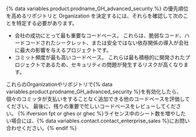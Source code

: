 {% data variables.product.prodname_GH_advanced_security %} の優先順位を高めるリポジトリと Organization を決定するには、それらを確認して次のことを特定する必要があります。

- 会社の成功にとって最も重要なコードベース。 これらは、脆弱なコード、ハードコードされたシークレット、または安全ではない依存関係の導入が会社に最大の影響を与えるプロジェクトです。
- コミット頻度が最も高いコードベース。 これらは最も積極的に開発されたプロジェクトであるため、セキュリティの問題が発生するリスクが高くなります。

これらのOrganizationやリポジトリで{% data variables.product.prodname_GH_advanced_security %}を有効化したら、個々のコミッタが支払いをすることなく追加できる他のコードベースを評価してください。 最後に、残りの重要で忙しいコードベースをレビューしてください。 {% ifversion fpt or ghes or ghec %}ライセンス中のシート数を増やしたい場合には、{% data variables.contact.contact_enterprise_sales %}にお問い合わせください。{% endif %}
